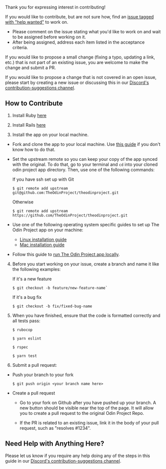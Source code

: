 Thank you for expressing interest in contributing!

If you would like to contribute, but are not sure how, find an [issue tagged with "help wanted"](https://github.com/TheOdinProject/theodinproject/labels/Help%20Wanted) to work on.
* Please comment on the issue stating what you'd like to work on and wait to be assigned before working on it. 
* After being assigned, address each item listed in the acceptance criteria. 

If you would like to propose a small change (fixing a typo, updating a link, etc.) that is not part of an existing issue, you are welcome to make the change and submit a PR.

If you would like to propose a change that is not covered in an open issue, please start by creating a new issue or discussing this in our [Discord's contribution-suggestions channel](https://discordapp.com/channels/505093832157691914/540903304046182425).

## How to Contribute
1. Install Ruby [here](https://www.theodinproject.com/courses/ruby-programming/lessons/installing-ruby-ruby-programming)

2. Install Rails [here](https://www.theodinproject.com/courses/ruby-on-rails/lessons/your-first-rails-application-ruby-on-rails)

3. Install the app on your local machine.

 * Fork and clone the app to your local machine. Use [this guide](https://help.github.com/articles/fork-a-repo/) if you don't know how to do that.
 * Set the upstream remote so you can keep your copy of the app synced with the original. To do that, go to your terminal and `cd` into your cloned odin project app directory. Then, use one of the following commands:

    If you have ssh set up with Git
    ```
    $ git remote add upstream git@github.com:TheOdinProject/theodinproject.git
    ```
    Otherwise
    ```
    $ git remote add upstream https://github.com/TheOdinProject/theodinproject.git
    ```

 * Use one of the following operating system specific guides to set up The Odin Project app on your machine:
    * [Linux installation guide](https://github.com/TheOdinProject/theodinproject/wiki/Linux-Installation-Guide)
    * [Mac installation guide](https://github.com/TheOdinProject/theodinproject/wiki/OSX-Installation-Guide)

 * Follow this guide to [run The Odin Project app locally](https://github.com/TheOdinProject/theodinproject/wiki/Running-The-Odin-Project-Locally).

4. Before you start working on your issue, create a branch and name it like the following examples:

    If it's a new feature
    ```
    $ git checkout -b feature/new-feature-name`
    ```
    If it's a bug fix
    ```
    $ git checkout -b fix/fixed-bug-name
    ```

5. When you have finished, ensure that the code is formatted correctly and all tests pass:
 
    ```
    $ rubocop
    ```
 
    ```
    $ yarn eslint
    ```

    ```
    $ rspec
    ```
 
    ```
    $ yarn test
    ```

6. Submit a pull request:

  * Push your branch to your fork
    ```
    $ git push origin <your branch name here>
    ```

  * Create a pull request
    * Go to your fork on Github after you have pushed up your branch. A new button should be visible near the top of the page. It will allow you to create a pull request to the original Odin Project Repo.

    * If the PR is related to an existing issue, link it in the body of your pull request, such as "resolves #1234".

## Need Help with Anything Here?
Please let us know if you require any help doing any of the steps in this guide in our [Discord's contribution-suggestions channel](https://discordapp.com/channels/505093832157691914/540903304046182425).
